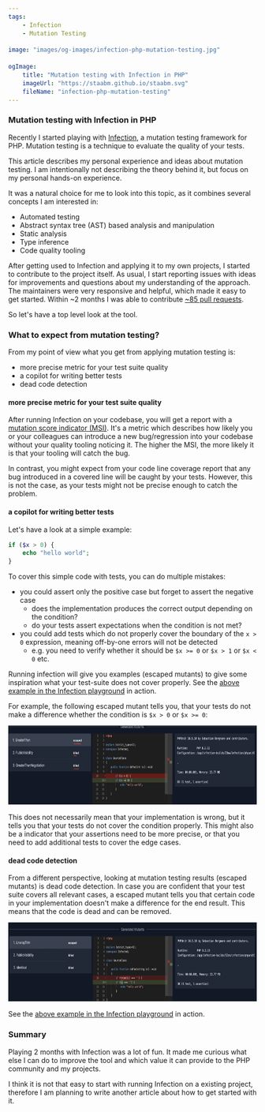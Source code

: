 ```yaml
---
tags:
    - Infection
    - Mutation Testing

image: "images/og-images/infection-php-mutation-testing.jpg"

ogImage:
    title: "Mutation testing with Infection in PHP"
    imageUrl: "https://staabm.github.io/staabm.svg"
    fileName: "infection-php-mutation-testing"
---
```


### Mutation testing with Infection in PHP

Recently I started playing with [Infection](https://infection.github.io/), a mutation testing framework for PHP.
Mutation testing is a technique to evaluate the quality of your tests.

This article describes my personal experience and ideas about mutation testing.
I am intentionally not describing the theory behind it, but focus on my personal hands-on experience.

It was a natural choice for me to look into this topic, as it combines several concepts I am interested in:
- Automated testing
- Abstract syntax tree (AST) based analysis and manipulation
- Static analysis
- Type inference
- Code quality tooling

After getting used to Infection and applying it to my own projects, I started to contribute to the project itself.
As usual, I start reporting issues with ideas for improvements and questions about my understanding of the approach.
The maintainers were very responsive and helpful, which made it easy to get started.
Within ~2 months I was able to contribute [~85 pull requests](https://github.com/infection/infection/pulls?q=sort%3Aupdated-desc+is%3Apr+is%3Aopen+author%3Astaabm).

So let's have a top level look at the tool.

### What to expect from mutation testing?

From my point of view what you get from applying mutation testing is:
- more precise metric for your test suite quality
- a copilot for writing better tests
- dead code detection

#### more precise metric for your test suite quality

After running Infection on your codebase, you will get a report with a [mutation score indicator (MSI)](https://infection.github.io/guide/#Metrics-Mutation-Score-Indicator-MSI).
It's a metric which describes how likely you or your colleagues can introduce a new bug/regression into your codebase without your quality tooling noticing it.
The higher the MSI, the more likely it is that your tooling will catch the bug.

In contrast, you might expect from your code line coverage report that any bug introduced in a covered line will be caught by your tests.
However, this is not the case, as your tests might not be precise enough to catch the problem.

#### a copilot for writing better tests

Let's have a look at a simple example:

```php
if ($x > 0) {
    echo "hello world";
}
```

To cover this simple code with tests, you can do multiple mistakes:
- you could assert only the positive case but forget to assert the negative case
  - does the implementation produces the correct output depending on the condition?
  - do your tests assert expectations when the condition is not met?
- you could add tests which do not properly cover the boundary of the `x > 0`  expression, meaning off-by-one errors will not be detected
  - e.g. you need to verify whether it should be `$x >= 0` or `$x > 1` or `$x < 0` etc.

Running infection will give you examples (escaped mutants) to give some inspiration what your test-suite does not cover properly.
See the [above example in the Infection playground](https://infection-php.dev/r/23mw) in action.

For example, the following escaped mutant tells you, that your tests do not make a difference whether the condition is `$x > 0` or `$x >= 0`:

<img width="740" height="160" alt="Infection playground" src="/images/post-images/infection-php-mutation-testing/greater-than-mutant.png" />

This does not necessarily mean that your implementation is wrong, but it tells you that your tests do not cover the condition properly.
This might also be a indicator that your assertions need to be more precise, or that you need to add additional tests to cover the edge cases.

#### dead code detection

From a different perspective, looking at mutation testing results (escaped mutants) is dead code detection.
In case you are confident that your test suite covers all relevant cases,
a escaped mutant tells you that certain code in your implementation doesn't make a difference for the end result.
This means that the code is dead and can be removed.

<img width="740" height="160" alt="Image" src="/images/post-images/infection-php-mutation-testing/unwrap-trim-mutant.png" />

See the [above example in the Infection playground](https://infection-php.dev/r/53ze) in action.


### Summary

Playing 2 months with Infection was a lot of fun.
It made me curious what else I can do to improve the tool and which value it can provide to the PHP community and my projects.

I think it is not that easy to start with running Infection on a existing project,
therefore I am planning to write another article about how to get started with it.

